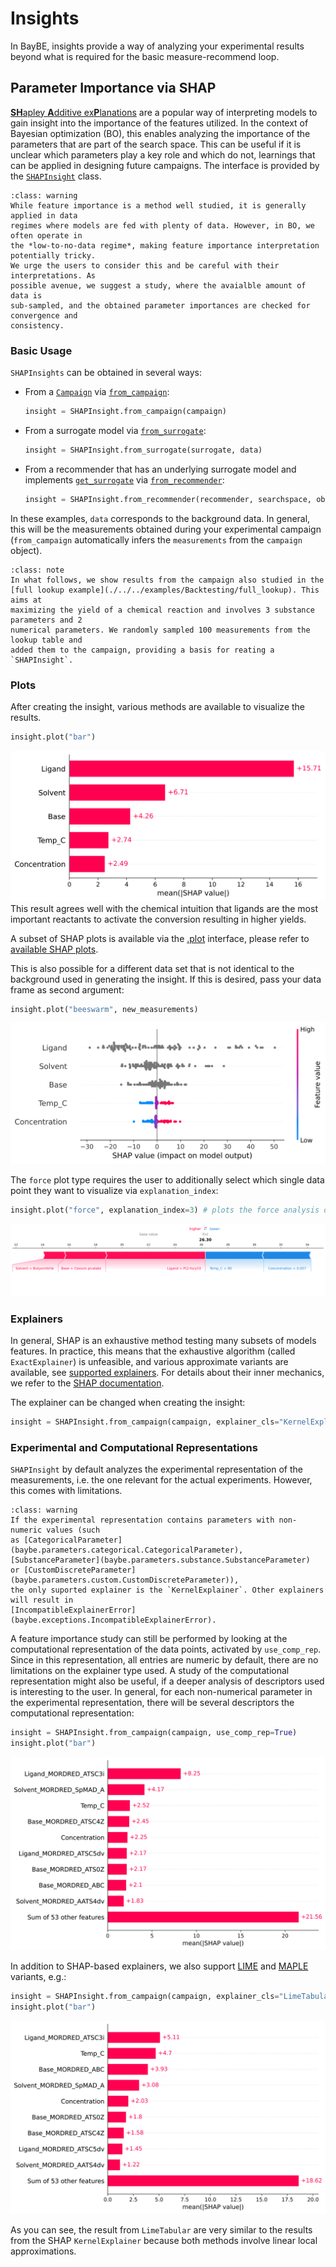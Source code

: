# Insights
In BayBE, insights provide a way of analyzing your experimental results beyond what is 
required for the basic measure-recommend loop.

## Parameter Importance via SHAP
[**SH**apley **A**dditive ex**P**lanations](https://shap.readthedocs.io/en/latest/index.html) 
are a popular way of interpreting models to gain insight into the importance of the 
features utilized. In the context of Bayesian optimization (BO), this enables analyzing 
the importance of the parameters that are part of the search space. This can be useful 
if it is unclear which parameters play a key role and which do not, learnings that can 
be applied in designing future campaigns. The interface is provided by the 
[`SHAPInsight`](baybe.insights.shap.SHAPInsight) class.

```{admonition} Model Interpretation in BO
:class: warning
While feature importance is a method well studied, it is generally applied in data 
regimes where models are fed with plenty of data. However, in BO, we often operate in 
the *low-to-no-data regime*, making feature importance interpretation potentially tricky. 
We urge the users to consider this and be careful with their interpretations. As 
possible avenue, we suggest a study, where the avaialble amount of data is 
sub-sampled, and the obtained parameter importances are checked for convergence and
consistency.
```

### Basic Usage
`SHAPInsights` can be obtained in several ways:
- From a [`Campaign`](baybe.campaign.Campaign) via 
  [`from_campaign`](baybe.insights.shap.SHAPInsight.from_campaign):
  ~~~python
  insight = SHAPInsight.from_campaign(campaign)
  ~~~
- From a surrogate model via [`from_surrogate`](baybe.insights.shap.SHAPInsight.from_surrogate):
  ~~~python
  insight = SHAPInsight.from_surrogate(surrogate, data)
  ~~~
- From a recommender that has an underlying surrogate model and implements 
  [`get_surrogate`](baybe.recommenders.pure.bayesian.base.BayesianRecommender.get_surrogate) 
  via [`from_recommender`](baybe.insights.shap.SHAPInsight.from_recommender):
  ~~~python
  insight = SHAPInsight.from_recommender(recommender, searchspace, objective, data)
  ~~~

In these examples, `data` corresponds to the background data. In general, this will be 
the measurements obtained during your experimental campaign (`from_campaign` 
automatically infers the `measurements` from the `campaign` object).

```{admonition} Results Shown Here
:class: note
In what follows, we show results from the campaign also studied in the 
[full lookup example](./../../examples/Backtesting/full_lookup). This aims at 
maximizing the yield of a chemical reaction and involves 3 substance parameters and 2 
numerical parameters. We randomly sampled 100 measurements from the lookup table and 
added them to the campaign, providing a basis for reating a `SHAPInsight`.
```

### Plots
After creating the insight, various methods are available to visualize the results. 
~~~python
insight.plot("bar")
~~~
![SHAP_Bar_Exp_Rep](../_static/insights/shap_bar_exp_rep.svg)
This result agrees well with the chemical intuition that ligands are the most important 
reactants to activate the conversion resulting in higher yields.

A subset of SHAP plots is available via the [.plot](baybe.insights.shap.SHAPInsight.plot) 
interface, please refer to [available SHAP plots](baybe.insights.shap.SHAP_PLOTS).

This is also possible for a different data set that is not identical to the background 
used in generating the insight. If this is desired, pass your data frame as second 
argument:
~~~python
insight.plot("beeswarm", new_measurements)
~~~
![SHAP_Beeswarm_Exp_Rep](../_static/insights/shap_beeswarm_exp_rep.svg)

The `force` plot type requires the user to additionally select which single data point 
they want to visualize via `explanation_index`:
~~~python
insight.plot("force", explanation_index=3) # plots the force analysis of the fourth measurement
~~~
![SHAP_Force](../_static/insights/shap_force.svg)

### Explainers
In general, SHAP is an exhaustive method testing many subsets of models features. In 
practice, this means that the exhaustive algorithm (called `ExactExplainer`) is 
unfeasible, and various approximate variants are available, see 
[supported explainers](baybe.insights.shap.EXPLAINERS). For details about their inner 
mechanics, we refer to the [SHAP documentation](https://shap.readthedocs.io/en/latest/api.html#explainers).

The explainer can be changed when creating the insight:
~~~python
insight = SHAPInsight.from_campaign(campaign, explainer_cls="KernelExplainer") # default explainer
~~~

### Experimental and Computational Representations
`SHAPInsight` by default analyzes the experimental representation of the measurements, 
i.e. the one relevant for the actual experiments. However, this comes with limitations.

```{admonition} Experimental Representation Limits
:class: warning
If the experimental representation contains parameters with non-numeric values (such 
as [CategoricalParameter](baybe.parameters.categorical.CategoricalParameter), 
[SubstanceParameter](baybe.parameters.substance.SubstanceParameter) 
or [CustomDiscreteParameter](baybe.parameters.custom.CustomDiscreteParameter)), 
the only suported explainer is the `KernelExplainer`. Other explainers will result in 
[IncompatibleExplainerError](baybe.exceptions.IncompatibleExplainerError).
```

A feature importance study can still be performed by looking at the computational 
representation of the data points, activated by `use_comp_rep`. Since in this 
representation, all entries are numeric by default, there are no limitations on the 
explainer type used. A study of the computational representation might also be useful, 
if a deeper analysis of descriptors used is interesting to the user. In general, for 
each non-numerical parameter in the experimental representation, there will be several 
descriptors the computational representation: 
~~~python
insight = SHAPInsight.from_campaign(campaign, use_comp_rep=True)
insight.plot("bar")
~~~
![SHAP_Bar_Comp_Rep](../_static/insights/shap_bar_comp_rep.svg)

In addition to SHAP-based explainers, we also support 
[LIME](https://arxiv.org/abs/1602.04938) and 
[MAPLE](https://papers.nips.cc/paper_files/paper/2018/hash/b495ce63ede0f4efc9eec62cb947c162-Abstract.html) 
variants, e.g.:
~~~python
insight = SHAPInsight.from_campaign(campaign, explainer_cls="LimeTabular", use_comp_rep=True)
insight.plot("bar")
~~~
![SHAP_Bar_Lime](../_static/insights/shap_bar_lime.svg)

As you can see, the result from `LimeTabular` are very similar to the results from the 
SHAP `KernelExplainer` because both methods involve linear local approximations.